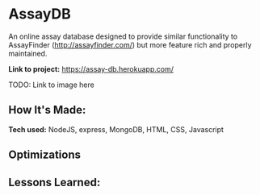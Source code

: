 # AssayDB
An online assay database designed to provide similar functionality to AssayFinder (http://assayfinder.com/) but more feature rich and properly maintained.

**Link to project:** https://assay-db.herokuapp.com/

TODO:
Link to image here

## How It's Made:

**Tech used:** NodeJS, express, MongoDB, HTML, CSS, Javascript



## Optimizations


## Lessons Learned:

